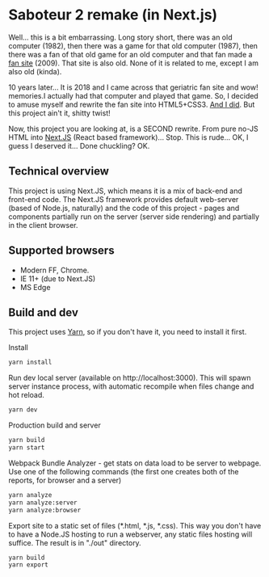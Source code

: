 # Saboteur 2 remake (in Next.js) #

Well... this is a bit embarrassing. Long story short, there was an old computer
(1982), then there was a game for that old computer (1987), then there was a fan
of that old game for an old computer and that fan made a [fan site][orig]
(2009). That site is also old. None of it is related to me, except I am also old
(kinda).

10 years later... It is 2018 and I came across that geriatric fan site and wow!
memories.I actually had that computer and played that game. So, I decided to
amuse myself and rewrite the fan site into HTML5+CSS3. [And I did][rm1]. But
this project ain't it, shitty twist!

Now, this project you are looking at, is a SECOND rewrite. From pure no-JS HTML
into [Next.JS][nextjs] (React based framework)... Stop. This is rude... OK, I
guess I deserved it... Done chuckling? OK.

## Technical overview ##

This project is using Next.JS, which means it is a mix of back-end and front-end
code. The Next.JS framework provides default web-server (based of Node.js,
naturally) and the code of this project - pages and components partially run
on the server (server side rendering) and partially in the client browser.

## Supported browsers ##

- Modern FF, Chrome.
- IE 11+ (due to Next.JS)
- MS Edge

## Build and dev ##

This project uses [Yarn][yarn], so if you don't have it, you need to install it
first.

Install

```bash
yarn install
```

Run dev local server (available on http://localhost:3000). This will spawn
server instance process, with automatic recompile when files
change and hot reload.

```bash
yarn dev
```

Production build and server

```bash
yarn build
yarn start
```

Webpack Bundle Analyzer - get stats on data load to be server to webpage.
Use one of the following commands (the first one creates both of  the  reports,
for browser and a server)

```bash
yarn analyze
yarn analyze:server
yarn analyze:browser
```

Export site to a static set of files (*.html, *.js, *.css). This way you don't
have to have a Node.JS hosting to run a webserver, any static files hosting will
suffice. The result is in "./out" directory.

```bash
yarn build
yarn export
```

[orig]: http://www.saboteur2.ru
[rm1]: https://bitbucket.org/GlebVarenov/saboteur2_remake#readme
[nextjs]: https://nextjs.org/
[yarn]: https://yarnpkg.com/en/